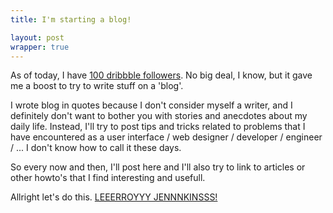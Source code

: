 ```yaml
---
title: I'm starting a blog!

layout: post
wrapper: true
---
```

As of today, I have [100 dribbble followers](http://dribbble.com/brtdv). No big deal, I know, but it gave me a boost to try to write stuff on a 'blog'.

I wrote blog in quotes because I don't consider myself a writer, and I definitely don't want to bother you with stories and anecdotes about my daily life. Instead, I'll try to post tips and tricks related to problems that I have encountered as a user interface / web designer / developer / engineer / ... I don't know how to call it these days.

So every now and then, I'll post here and I'll also try to link to articles or other howto's that I find interesting and usefull.

Allright let's do this. [LEEERROYYY JENNNKINSSS!](http://www.youtube.com/watch?v=LkCNJRfSZBU)
